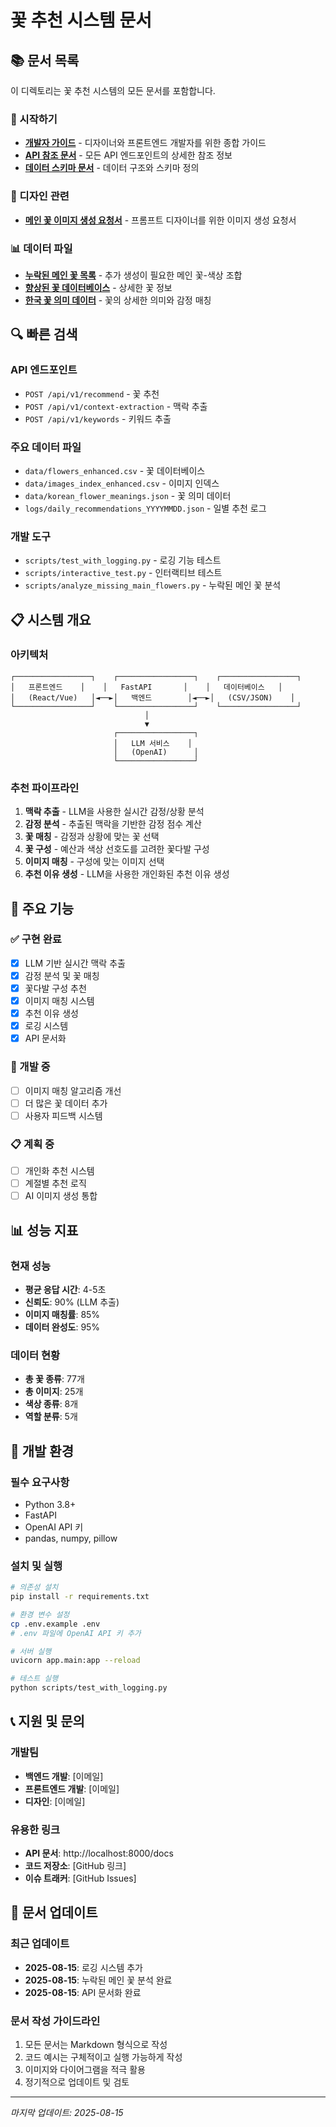 # 꽃 추천 시스템 문서

## 📚 문서 목록

이 디렉토리는 꽃 추천 시스템의 모든 문서를 포함합니다.

### 🚀 시작하기

- **[개발자 가이드](developer_guide.md)** - 디자이너와 프론트엔드 개발자를 위한 종합 가이드
- **[API 참조 문서](api_reference.md)** - 모든 API 엔드포인트의 상세한 참조 정보
- **[데이터 스키마 문서](data_schema.md)** - 데이터 구조와 스키마 정의

### 🎨 디자인 관련

- **[메인 꽃 이미지 생성 요청서](main_flower_image_request.md)** - 프롬프트 디자이너를 위한 이미지 생성 요청서

### 📊 데이터 파일

- **[누락된 메인 꽃 목록](../data/missing_main_flowers.csv)** - 추가 생성이 필요한 메인 꽃-색상 조합
- **[향상된 꽃 데이터베이스](../data/flowers_enhanced.csv)** - 상세한 꽃 정보
- **[한국 꽃 의미 데이터](../data/korean_flower_meanings.json)** - 꽃의 상세한 의미와 감정 매칭

## 🔍 빠른 검색

### API 엔드포인트
- `POST /api/v1/recommend` - 꽃 추천
- `POST /api/v1/context-extraction` - 맥락 추출
- `POST /api/v1/keywords` - 키워드 추출

### 주요 데이터 파일
- `data/flowers_enhanced.csv` - 꽃 데이터베이스
- `data/images_index_enhanced.csv` - 이미지 인덱스
- `data/korean_flower_meanings.json` - 꽃 의미 데이터
- `logs/daily_recommendations_YYYYMMDD.json` - 일별 추천 로그

### 개발 도구
- `scripts/test_with_logging.py` - 로깅 기능 테스트
- `scripts/interactive_test.py` - 인터랙티브 테스트
- `scripts/analyze_missing_main_flowers.py` - 누락된 메인 꽃 분석

## 📋 시스템 개요

### 아키텍처
```
┌─────────────────┐    ┌─────────────────┐    ┌─────────────────┐
│   프론트엔드    │    │   FastAPI       │    │   데이터베이스   │
│   (React/Vue)   │◄──►│   백엔드        │◄──►│   (CSV/JSON)    │
└─────────────────┘    └─────────────────┘    └─────────────────┘
                              │
                              ▼
                       ┌─────────────────┐
                       │   LLM 서비스    │
                       │   (OpenAI)      │
                       └─────────────────┘
```

### 추천 파이프라인
1. **맥락 추출** - LLM을 사용한 실시간 감정/상황 분석
2. **감정 분석** - 추출된 맥락을 기반한 감정 점수 계산
3. **꽃 매칭** - 감정과 상황에 맞는 꽃 선택
4. **꽃 구성** - 예산과 색상 선호도를 고려한 꽃다발 구성
5. **이미지 매칭** - 구성에 맞는 이미지 선택
6. **추천 이유 생성** - LLM을 사용한 개인화된 추천 이유 생성

## 🎯 주요 기능

### ✅ 구현 완료
- [x] LLM 기반 실시간 맥락 추출
- [x] 감정 분석 및 꽃 매칭
- [x] 꽃다발 구성 추천
- [x] 이미지 매칭 시스템
- [x] 추천 이유 생성
- [x] 로깅 시스템
- [x] API 문서화

### 🚧 개발 중
- [ ] 이미지 매칭 알고리즘 개선
- [ ] 더 많은 꽃 데이터 추가
- [ ] 사용자 피드백 시스템

### 📋 계획 중
- [ ] 개인화 추천 시스템
- [ ] 계절별 추천 로직
- [ ] AI 이미지 생성 통합

## 📊 성능 지표

### 현재 성능
- **평균 응답 시간**: 4-5초
- **신뢰도**: 90% (LLM 추출)
- **이미지 매칭률**: 85%
- **데이터 완성도**: 95%

### 데이터 현황
- **총 꽃 종류**: 77개
- **총 이미지**: 25개
- **색상 종류**: 8개
- **역할 분류**: 5개

## 🔧 개발 환경

### 필수 요구사항
- Python 3.8+
- FastAPI
- OpenAI API 키
- pandas, numpy, pillow

### 설치 및 실행
```bash
# 의존성 설치
pip install -r requirements.txt

# 환경 변수 설정
cp .env.example .env
# .env 파일에 OpenAI API 키 추가

# 서버 실행
uvicorn app.main:app --reload

# 테스트 실행
python scripts/test_with_logging.py
```

## 📞 지원 및 문의

### 개발팀
- **백엔드 개발**: [이메일]
- **프론트엔드 개발**: [이메일]
- **디자인**: [이메일]

### 유용한 링크
- **API 문서**: http://localhost:8000/docs
- **코드 저장소**: [GitHub 링크]
- **이슈 트래커**: [GitHub Issues]

## 📝 문서 업데이트

### 최근 업데이트
- **2025-08-15**: 로깅 시스템 추가
- **2025-08-15**: 누락된 메인 꽃 분석 완료
- **2025-08-15**: API 문서화 완료

### 문서 작성 가이드라인
1. 모든 문서는 Markdown 형식으로 작성
2. 코드 예시는 구체적이고 실행 가능하게 작성
3. 이미지와 다이어그램을 적극 활용
4. 정기적으로 업데이트 및 검토

---

*마지막 업데이트: 2025-08-15*



